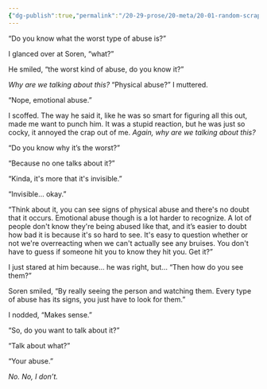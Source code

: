 ```yaml
---
{"dg-publish":true,"permalink":"/20-29-prose/20-meta/20-01-random-scraps-of-writings/invisible-scars/","updated":"2024-03-06T14:08:51-05:00"}
---
```


“Do you know what the worst type of abuse is?”

I glanced over at Soren, “what?”

He smiled, “the worst kind of abuse, do you know it?”

*Why are we talking about this?* “Physical abuse?” I muttered.

“Nope, emotional abuse.”

I scoffed. The way he said it, like he was so smart for figuring all this out, made me want to punch him. It was a stupid reaction, but he was just so cocky, it annoyed the crap out of me. *Again, why are we talking about this?*

“Do you know why it’s the worst?”

“Because no one talks about it?”

“Kinda, it's more that it's invisible.”

“Invisible… okay.”

“Think about it, you can see signs of physical abuse and there's no doubt that it occurs. Emotional abuse though is a lot harder to recognize. A lot of people don't know they're being abused like that, and it’s easier to doubt how bad it is because it's so hard to see. It's easy to question whether or not we're overreacting when we can't actually see any bruises. You don't have to guess if someone hit you to know they hit you. Get it?”

I just stared at him because... he was right, but… “Then how do you see them?”

Soren smiled, “By really seeing the person and watching them. Every type of abuse has its signs, you just have to look for them.”

I nodded, “Makes sense.”

“So, do you want to talk about it?”

“Talk about what?”

“Your abuse.”

*No. No, I don’t.*
